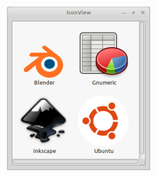 ![alt text](https://github.com/agguro/gtk-programming/blob/master/gtk2.0/07-Widgets-II/06-iconview/iconview.png)
